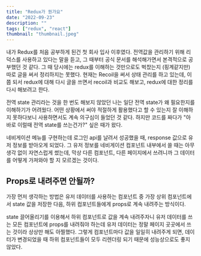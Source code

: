 ```yaml
---
title: "Redux가 뭔가요"
date: "2022-09-23"
description: ""
tags: ["redux", "react"]
thumbnail: "thumbnail.jpeg"
---
```


내가 Redux를 처음 공부하게 된건 첫 회사 입사 이후였다. 전역값을 관리하기 위해 리덕스를 사용하고 있다는 말을 듣고, 그 때부터 공식 문서를 해석해가면서 본격적으로 공부했던 것 같다.
그 때 당시에는 redux를 이해하는 것만으로도 벅찼는지 (핑계같지만) 따로 글을 써서 정리하지는 못했다. 현재는 Recoil을 써서 상태 관리를 하고 있는데, 이쯤 되서 redux에 대해 다시 글을 쓰면서
recoil과 비교도 해보고, redux에 대한 정리를 다시 해보려고 한다.

전역 state 관리라는 것을 한 번도 해보지 않았던 나는 일단 전역 state가 왜 필요한지를 이해하기가 어려웠다. 어떤 상황에서 써야 적절하게 활용했다고 할 수 있는지 잘 이해하지 못하다보니
사용하면서도 계속 의구심이 들었던 것 같다. 하지만 코드를 짜다가 "아 바로 이럴때 전역 state를 쓰는건가?" 싶은 때가 왔다.

네비게이션 메뉴를 구현하는데 로그인 api를 날려서 성공했을 때, response 값으로 유저 정보를 받아오게 되었다. 그 유저 정보를 네비게이션 컴포넌트 내부에서 쓸 때는 아무 생각 없이 자연스럽게 썼는데,
막상 다른 컴포넌트, 다른 페이지에서 쓰려니까 그 데이터를 어떻게 가져와야 할 지 모르겠는 것이다.

## Props로 내려주면 안될까?

가장 먼저 생각하는 방법은 유저 데이터를 사용하는 컴포넌트 중 가장 상위 컴포넌트에서 state 값을 저장한 다음, 하위 컴포넌트들에게 props로 계속 내려주는 방식이다.

state 끌어올리기를 이용해서 하위 컴포넌트로 값을 계속 내려주자니 유저 데이터를 쓰는 모든 컴포넌트에 props를 내려줘야 하는데 유저 데이터는 정말 페이지 곳곳에서 쓰는 것이라 상상만 해도 아찔했다. 그렇게 컴포넌트마다 값을 일일히 내려주게 되면, 데이터가 변경되었을 때 하위 컴포넌트들이 모두 리렌더링 되기 때문에 성능상으로도 좋지 않았다.
